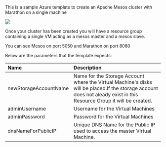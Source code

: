 This is a sample Azure template to create an Apache Mesos cluster with Marathon on a single machine

<a href="https://portal.azure.com/#create/Microsoft.Template/uri/https%3A%2F%2Fraw.githubusercontent.com%2Fanhowe%2Fmesos-onebox%2Fmaster%2Fazuredeploy.json" target="_blank">
    <img src="http://azuredeploy.net/deploybutton.png"/>
</a>

Once your cluster has been created you will have a resource group containing a
single VM acting as a mesos master and a mesos slave.

You can see Mesos on port 5050 and Marathon on port 8080

Below are the parameters that the template expects:

| Name   | Description    |
|:--- |:---|
| newStorageAccountName  | Name for the Storage Account where the Virtual Machine's disks will be placed.If the storage account does not aleady exist in this Resource Group it will be created. |
| adminUsername  | Username for the Virtual Machines  |
| adminPassword  | Password for the Virtual Machines  |
| dnsNameForPublicIP  | Unique DNS Name for the Public IP used to access the master Virtual Machine. |
